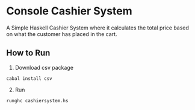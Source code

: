 # Console Cashier System

A Simple Haskell Cashier System where it calculates the total price based on what the customer has placed in the cart. 

## How to Run

1. Download csv package

```
cabal install csv
```

2. Run

```
runghc cashiersystem.hs
```
